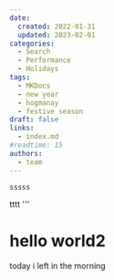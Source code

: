 ```yaml
---
date:
  created: 2022-01-31
  updated: 2023-02-01
categories:
  - Search
  - Performance
  - Holidays
tags:
  - MKDocs
  - new year
  - hogmanay
  - festive season
draft: false
links:
  - index.md
#readtime: 15
authors:
  - team
---
```


```
sssss
```
tttt
'''



# hello world2

today i left in the morning
